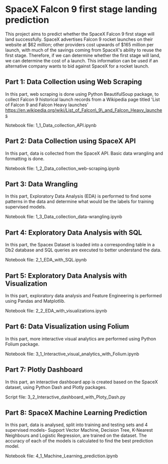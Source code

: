 # SpaceX Falcon 9 first stage landing prediction

This project aims to predict whether the SpaceX Falcon 9 first stage will land successfully.
SpaceX advertises Falcon 9 rocket launches on their website at $62 million; other providers cost upwards of $165 million per launch, with much of the savings coming from SpaceX's ability to reuse the first stage.
Therefore, if we can determine whether the first stage will land, we can determine the cost of a launch.
This information can be used if an alternative company wants to bid against SpaceX for a rocket launch.

## Part 1: Data Collection using Web Scraping
In this part, web scraping is done using Python BeautifulSoup package, to collect Falcon 9 historical launch records from a Wikipedia page titled 'List of Falcon 9 and Falcon Heavy launches'
https://en.wikipedia.org/wiki/List_of_Falcon\_9\_and_Falcon_Heavy_launches

Notebook file: 1_1_Data_collection_API.ipynb

## Part 2: Data Collection using SpaceX API
In this part, data is collected from the SpaceX API. Basic data wrangling and formatting is done.

Notebook file: 1_2_Data_collection_web-scraping.ipynb

## Part 3: Data Wrangling
In this part, Exploratory Data Analysis (EDA) is performed to find some patterns in the data and determine what would be the labels for training supervised models.

Notebook file: 1_3_Data_collection_data-wrangling.ipynb

## Part 4: Exploratory Data Analysis with SQL
In this part, the Spacex Dataset is loaded into a corresponding table in a Db2 database and SQL queries are executed to better understand the data.

Notebook file: 2_1_EDA_with_SQL.ipynb

## Part 5: Exploratory Data Analysis with Visualization
In this part, exploratory data analysis and Feature Engineering is performed using Pandas and Matplotlib.

Notebook file: 2_2_EDA_with_visualizations.ipynb

## Part 6: Data Visualization using Folium
In this part, more interactive visual analytics are performed using Python Folium package.

Notebook file: 3_1_Interactive_visual_analytics_with_Folium.ipynb

## Part 7: Plotly Dashboard
In this part, an interactive dashboard app is created based on the SpaceX dataset, using Python Dash and Plotly packages.

Script file: 3_2_Interactive_dashboard_with_Ploty_Dash.py

## Part 8: SpaceX Machine Learning Prediction
In this part, data is analysed, split into training and testing sets and 4 supervised models- Support Vector Machine, Decision Tree, K-Nearest Neighbours and Logistic Regression, are trained on the dataset. The accuracy of each of the models is calculated to find the best prediction model.

Notebook file: 4_1_Machine_Learning_prediction.ipynb
